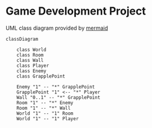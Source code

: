 # Game Development Project


UML class diagram provided by [mermaid](https://mermaid-js.github.io/mermaid/#/classDiagram)
<!-- https://mermaid-js.github.io/mermaid-live-editor -->
```mermaid
classDiagram

    class World
    class Room
    class Wall
    class Player
    class Enemy
    class GrapplePoint

    Enemy "1" -- "*" GrapplePoint
    GrapplePoint "1" <-- "*" Player
    Wall "0..1" -- "*" GrapplePoint
    Room "1" -- "*" Enemy
    Room "1" -- "*" Wall
    World "1" -- "1" Room
    World "1" -- "1" Player

```

